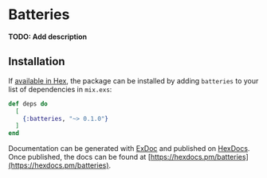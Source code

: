 # Batteries

**TODO: Add description**

## Installation

If [available in Hex](https://hex.pm/docs/publish), the package can be installed
by adding `batteries` to your list of dependencies in `mix.exs`:

```elixir
def deps do
  [
    {:batteries, "~> 0.1.0"}
  ]
end
```

Documentation can be generated with [ExDoc](https://github.com/elixir-lang/ex_doc)
and published on [HexDocs](https://hexdocs.pm). Once published, the docs can
be found at [https://hexdocs.pm/batteries](https://hexdocs.pm/batteries).

<!-- MDOC !-->
<!-- MDOC !-->
